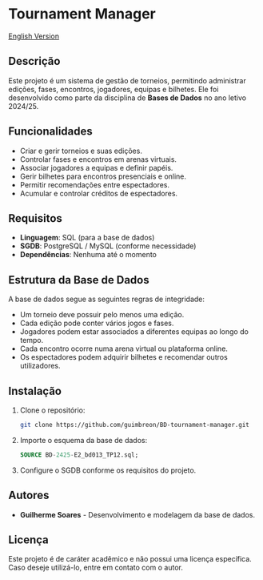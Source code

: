 # Tournament Manager

[English Version](README.md)

## Descrição

Este projeto é um sistema de gestão de torneios, permitindo administrar edições, fases, encontros, jogadores, equipas e bilhetes. Ele foi desenvolvido como parte da disciplina de **Bases de Dados** no ano letivo 2024/25.

## Funcionalidades

- Criar e gerir torneios e suas edições.
- Controlar fases e encontros em arenas virtuais.
- Associar jogadores a equipas e definir papéis.
- Gerir bilhetes para encontros presenciais e online.
- Permitir recomendações entre espectadores.
- Acumular e controlar créditos de espectadores.

## Requisitos

- **Linguagem**: SQL (para a base de dados)
- **SGDB**: PostgreSQL / MySQL (conforme necessidade)
- **Dependências**: Nenhuma até o momento

## Estrutura da Base de Dados

A base de dados segue as seguintes regras de integridade:

- Um torneio deve possuir pelo menos uma edição.
- Cada edição pode conter vários jogos e fases.
- Jogadores podem estar associados a diferentes equipas ao longo do tempo.
- Cada encontro ocorre numa arena virtual ou plataforma online.
- Os espectadores podem adquirir bilhetes e recomendar outros utilizadores.

## Instalação

1. Clone o repositório:
   ```bash
   git clone https://github.com/guimbreon/BD-tournament-manager.git
   ```
2. Importe o esquema da base de dados:
   ```sql
   SOURCE BD-2425-E2_bd013_TP12.sql;
   ```
3. Configure o SGDB conforme os requisitos do projeto.

## Autores

- **Guilherme Soares** - Desenvolvimento e modelagem da base de dados.

## Licença

Este projeto é de caráter acadêmico e não possui uma licença específica. Caso deseje utilizá-lo, entre em contato com o autor.

